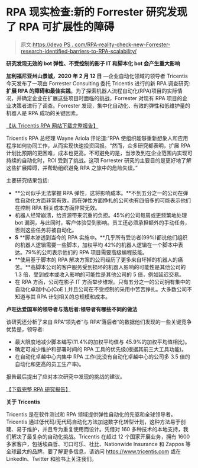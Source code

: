 # RPA 现实检查:新的 Forrester 研究发现了 RPA 可扩展性的障碍

> 原文:[https://devo PS . com/RPA-reality-check-new-Forrester-research-identified-barriers-to-RPA-scalability/](https://devops.com/rpa-reality-check-new-forrester-research-identifies-barriers-to-rpa-scalability/)

**研究发现无效的 bot 弹性、不受控制的影子 IT 和脚本化 bot 会产生重大影响**

**加利福尼亚州山景城，2020 年 2 月 12 日** —企业自动化领域的领导者 Tricentis 今天发布了一项由 Forrester Consulting 委托 Tricentis 进行的新 RPA 调查研究:**扩展 RPA 的障碍和最佳实践**。为了探索机器人流程自动化(RPA)项目的实际情况，并确定企业在扩展这些项目时面临的挑战，Forrester 对现有 RPA 项目的企业决策者进行了调查。Forrester 发现，集中化自动化、有效的弹性和低维护量的机器人是 RPA 成功的关键因素。

[【从 Tricentis RPA 网站下载完整报告】](https://rpa.tricentis.com/resources/forrester-rpa-scalability)

Tricentis RPA 总经理 Wayne Ariola 评论道:“RPA 使组织能够重新想象人和应用程序如何协同工作，从而实现快速投资回报。“然而，众多研究都表明，扩展 RPA 计划比预期的更困难，成本也更高。不可避免的是，当涉及到在企业范围内实现可持续的自动化时，ROI 受到了挑战。这项 Forrester 研究的主要目的是更好地了解这些扩展障碍，并帮助组织避免 RPA 之旅中的危险失误。”

主要研究结果包括:

*   **公司似乎无法掌握 RPA 弹性，这将影响成本。**不到五分之一的公司在弹性自动化方面非常有效，而在弹性方面挣扎的公司也有四倍多的可能表示他们在控制 RPA 相关成本方面非常无效。
*   机器人经常崩溃，给资源带来沉重的负担。45%的公司每周或更频繁地处理 bot 漏洞，与此同时，客户体验受到影响。员工还必须承担额外的手动任务，否则这些任务将被自动化。
*   **S** **脚本渗透到当今的 RPA 实施中。**几乎所有受访者(99%)都说他们组织的机器人逻辑需要一些脚本，加权平均 42%的机器人逻辑在一个脚本中表达。79%的公司表示他们的 RPA 项目需要高级编程技能。
*   **使用基于脚本的 RPA 解决方案的公司经历了更多来自坏掉的机器人的痛苦。**高脚本公司的客户服务受到损坏的机器人影响的可能性是其他公司的 1.3 倍，受到成本或收入影响的可能性是其他公司的 5 倍，例如延迟交易。
*   在 RPA 方面，公司在影子 IT 方面举步维艰。只有五分之一的公司拥有集中的自动化卓越中心(CoE ),并且公司在不受控制的采用中苦苦挣扎。大多数公司不知道与其 RPA 计划相关的总规模和成本。

**卢旺达爱国军的领导者与落后者:领导者有哪些不同的做法**

该研究还分析了来自 RPA“领先者”与 RPA“落后者”的数据他们发现的一些关键竞争优势是，领导者:

*   最大限度地减少脚本编写(11.4%的加权平均值与 45.9%的加权平均值相比)。
*   确定可减少维护和部署时间的 RPA 工具的优先级(根据其前三大工具功能)。
*   在自动化卓越中心内集中 RPA 工作(比没有自动化卓越中心的公司多 3.5 倍的自动化和更高的员工生产率)。

报告最后提出了应对本次研究中发现的挑战的建议。

[【下载完整 RPA 研究报告】](https://rpa.tricentis.com/resources/forrester-rpa-scalability)

**关于 Tricentis**

Tricentis 是在软件测试和 RPA 领域提供弹性自动化的先驱和全球领导者。Tricentis 通过低代码/无代码自动化方法加速数字化转型计划，这种方法易于创建、易于维护，并且专为重复使用而设计。凭借对 160 多种技术的本地支持，我们解决了最复杂的自动化挑战。Tricentis 在超过 12 个国家开展业务，拥有 1600 多家客户，包括埃森哲、可口可乐、杜比、Nationwide Insurance 和 Zappos 等全球最大的品牌。要了解更多信息，请访问 https://www.tricentis.com 或在 LinkedIn、Twitter 和脸书上关注我们。